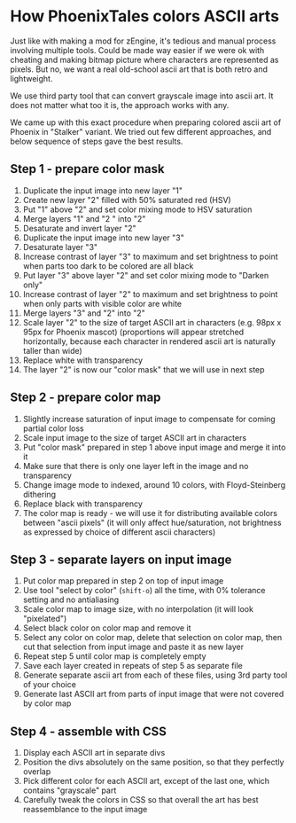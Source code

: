 # How PhoenixTales colors ASCII arts
Just like with making a mod for zEngine, it's tedious and manual process involving multiple tools. Could be made way easier if we were ok with cheating and making bitmap picture where characters are represented as pixels. But no, we want a real old-school ascii art that is both retro and lightweight.

We use third party tool that can convert grayscale image into ascii art. 
It does not matter what too it is, the approach works with any.

We came up with this exact procedure when preparing colored ascii art of Phoenix in "Stalker" variant. We tried out few different approaches, and below sequence of steps gave the best results.

## Step 1 - prepare color mask
1. Duplicate the input image into new layer "1"
2. Create new layer "2" filled with 50% saturated red (HSV)
3. Put "1" above "2" and set color mixing mode to HSV saturation
4. Merge layers "1" and "2 " into "2"
5. Desaturate and invert layer "2"
6. Duplicate the input image into new layer "3"
7. Desaturate layer "3"
8. Increase contrast of layer "3" to maximum and set brightness to point when parts too dark to be colored are all black
9. Put layer "3" above layer "2" and set color mixing mode to "Darken only"
8. Increase contrast of layer "2" to maximum and set brightness to point when only parts with visible color are white
9. Merge layers "3" and "2" into "2"
10. Scale layer "2" to the size of target ASCII art in characters (e.g. 98px x 95px for Phoenix mascot) (proportions will appear stretched horizontally, because each character in rendered ascii art is naturally taller than wide)
11. Replace white with transparency
12. The layer "2" is now our "color mask" that we will use in next step

## Step 2 - prepare color map
1. Slightly increase saturation of input image to compensate for coming partial color loss
2. Scale input image to the size of target ASCII art in characters
3. Put "color mask" prepared in step 1 above input image and merge it into it
4. Make sure that there is only one layer left in the image and no transparency
5. Change image mode to indexed, around 10 colors, with Floyd-Steinberg dithering
6. Replace black with transparency
7. The color map is ready - we will use it for distributing available colors between "ascii pixels" (it will only affect hue/saturation, not brightness as expressed by choice of different ascii characters)

## Step 3 - separate layers on input image
1. Put color map prepared in step 2 on top of input image
2. Use tool "select by color" (`shift-o`) all the time, with 0% tolerance setting and no antialiasing
3. Scale color map to image size, with no interpolation (it will look "pixelated")
4. Select black color on color map and remove it
5. Select any color on color map, delete that selection on color map, then cut that selection from input image and paste it as new layer
6. Repeat step 5 until color map is completely empty
7. Save each layer created in repeats of step 5 as separate file
8. Generate separate ascii art from each of these files, using 3rd party tool of your choice
9. Generate last ASCII art from parts of input image that were not covered by color map

## Step 4 - assemble with CSS
1. Display each ASCII art in separate divs
2. Position the divs absolutely on the same position, so that they perfectly overlap
3. Pick different color for each ASCII art, except of the last one, which contains "grayscale" part
4. Carefully tweak the colors in CSS so that overall the art has best reassemblance to the input image